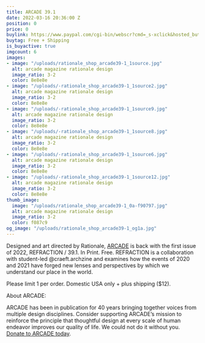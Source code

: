 ```yaml
---
title: ARCADE 39.1
date: 2022-03-16 20:36:00 Z
position: 0
price: 0
buylink: https://www.paypal.com/cgi-bin/webscr?cmd=_s-xclick&hosted_button_id=W6WHFC9A7Z8LA
buytag: Free + Shipping
is_buyactive: true
imgcount: 6
images:
- image: "/uploads/rationale_shop_arcade39-1_1source.jpg"
  alt: arcade magazine rationale design
  image_ratio: 3-2
  color: 8e8e8e
- image: "/uploads/-rationale_shop_arcade39-1_1source2.jpg"
  alt: arcade magazine rationale design
  image_ratio: 3-2
  color: 8e8e8e
- image: "/uploads/-rationale_shop_arcade39-1_1source9.jpg"
  alt: arcade magazine rationale design
  image_ratio: 3-2
  color: 8e8e8e
- image: "/uploads/-rationale_shop_arcade39-1_1source8.jpg"
  alt: arcade magazine rationale design
  image_ratio: 3-2
  color: 8e8e8e
- image: "/uploads/-rationale_shop_arcade39-1_1source6.jpg"
  alt: arcade magazine rationale design
  image_ratio: 3-2
  color: 8e8e8e
- image: "/uploads/-rationale_shop_arcade39-1_1source12.jpg"
  alt: arcade magazine rationale design
  image_ratio: 3-2
  color: 8e8e8e
thumb_image:
  image: "/uploads/rationale_shop_arcade39-1_0a-f90797.jpg"
  alt: arcade magazine rationale design
  image_ratio: 3-2
  color: f087c9
og_image: "/uploads/rationale_shop_arcade39-1_og1a.jpg"
---
```


Designed and art directed by Rationale, [ARCADE](https://arcadenw.org/) is back with the first issue of 2022, REFRACTION / 39.1. In Print. Free. REFRACTION is a collaboration with student-led @craeft.archzine and examines how the events of 2020 and 2021 have forged new lenses and perspectives by which we understand our place in the world. 

Please limit 1 per order. Domestic USA only + plus shipping ($12).


About ARCADE:

ARCADE has been in publication for 40 years bringing together voices from multiple design disciplines. Consider supporting ARCADE’s mission to reinforce the principle that thoughtful design at every scale of human endeavor improves our quality of life. We could not do it without you. [Donate to ARCADE today](https://arcadenw.org/donate).		 		 	 	  	 

